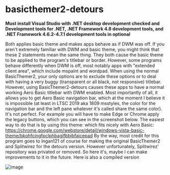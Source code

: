 # basicthemer2-detours
**Must install Visual Studio with .NET desktop development checked and Development tools for .NET, .NET Framework 4.8 development tools, and .NET Framework 4.6.2-4.7.1 development tools in optional**

Both applies basic theme and makes apps behave as if DWM was off. If you aren't extremely familiar with DWM and basic theme, you might think that these 2 statements mean the same thing. They both cause the basic theme to be applied to the program's titlebar or border. However, some programs behave differently when DWM is off, most notably apps with "extended client area", which include mspaint and wordpad. When using the normal BasicThemer2, your only options are to exclude these options or to deal with having a very buggy (transparent or all black, not responsive) titlebar. However, using BasicThemer2-detours causes these apps to have a normal working Aero Basic titlebar with DWM enabled. Most importantly of all, it allows you to get Aero Basic navigation bar, which at the moment I believe it is impossible (at least in LTSC 2019 aka 1809 msstyles, the color for the navigation bar and the left pane whatever it's called share the same color). It's not perfect. For example you will have to make Edge or Chrome apply the legacy buttons, which you can see in the screenshot below. The easiest way to do that is by using this theme: which fits nicely with Aero Basic: https://chrome.google.com/webstore/detail/windows-vista-basic-theme/bkohfcingfpclphbaglfbbjbfajcepad By the way, most credit for this program goes to Ingan121 of course for making the original BasicThemer2 and Splitwirez for the detours version. However unfortunately, Splitwirez' repository was privated or removed. So here it's, maybe I can make improvements to it in the future. Here is also a compiled version

![image](https://user-images.githubusercontent.com/84914212/209508729-344ddb89-7f14-4972-85df-66e305ebe774.png)


